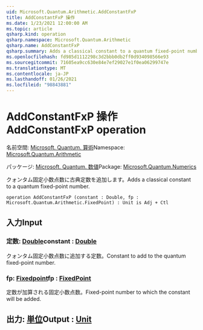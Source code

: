 ```yaml
---
uid: Microsoft.Quantum.Arithmetic.AddConstantFxP
title: AddConstantFxP 操作
ms.date: 1/23/2021 12:00:00 AM
ms.topic: article
qsharp.kind: operation
qsharp.namespace: Microsoft.Quantum.Arithmetic
qsharp.name: AddConstantFxP
qsharp.summary: Adds a classical constant to a quantum fixed-point number.
ms.openlocfilehash: fd985d1112298c3d2bbb0db2ff0d934098566e93
ms.sourcegitcommit: 71605ea9cc630e84e7ef29027e1f0ea06299747e
ms.translationtype: MT
ms.contentlocale: ja-JP
ms.lasthandoff: 01/26/2021
ms.locfileid: "98843881"
---
```

# <a name="addconstantfxp-operation"></a><span data-ttu-id="b7d3b-102">AddConstantFxP 操作</span><span class="sxs-lookup"><span data-stu-id="b7d3b-102">AddConstantFxP operation</span></span>

<span data-ttu-id="b7d3b-103">名前空間: [Microsoft. Quantum. 算術](xref:Microsoft.Quantum.Arithmetic)</span><span class="sxs-lookup"><span data-stu-id="b7d3b-103">Namespace: [Microsoft.Quantum.Arithmetic](xref:Microsoft.Quantum.Arithmetic)</span></span>

<span data-ttu-id="b7d3b-104">パッケージ: [Microsoft. Quantum. 数値](https://nuget.org/packages/Microsoft.Quantum.Numerics)</span><span class="sxs-lookup"><span data-stu-id="b7d3b-104">Package: [Microsoft.Quantum.Numerics](https://nuget.org/packages/Microsoft.Quantum.Numerics)</span></span>


<span data-ttu-id="b7d3b-105">クォンタム固定小数点数に古典定数を追加します。</span><span class="sxs-lookup"><span data-stu-id="b7d3b-105">Adds a classical constant to a quantum fixed-point number.</span></span>

```qsharp
operation AddConstantFxP (constant : Double, fp : Microsoft.Quantum.Arithmetic.FixedPoint) : Unit is Adj + Ctl
```


## <a name="input"></a><span data-ttu-id="b7d3b-106">入力</span><span class="sxs-lookup"><span data-stu-id="b7d3b-106">Input</span></span>

### <a name="constant--double"></a><span data-ttu-id="b7d3b-107">定数: [Double](xref:microsoft.quantum.lang-ref.double)</span><span class="sxs-lookup"><span data-stu-id="b7d3b-107">constant : [Double](xref:microsoft.quantum.lang-ref.double)</span></span>

<span data-ttu-id="b7d3b-108">クォンタム固定小数点数に追加する定数。</span><span class="sxs-lookup"><span data-stu-id="b7d3b-108">Constant to add to the quantum fixed-point number.</span></span>


### <a name="fp--fixedpoint"></a><span data-ttu-id="b7d3b-109">fp: [Fixedpoint](xref:Microsoft.Quantum.Arithmetic.FixedPoint)</span><span class="sxs-lookup"><span data-stu-id="b7d3b-109">fp : [FixedPoint](xref:Microsoft.Quantum.Arithmetic.FixedPoint)</span></span>

<span data-ttu-id="b7d3b-110">定数が加算される固定小数点数。</span><span class="sxs-lookup"><span data-stu-id="b7d3b-110">Fixed-point number to which the constant will be added.</span></span>



## <a name="output--unit"></a><span data-ttu-id="b7d3b-111">出力: [単位](xref:microsoft.quantum.lang-ref.unit)</span><span class="sxs-lookup"><span data-stu-id="b7d3b-111">Output : [Unit](xref:microsoft.quantum.lang-ref.unit)</span></span>

